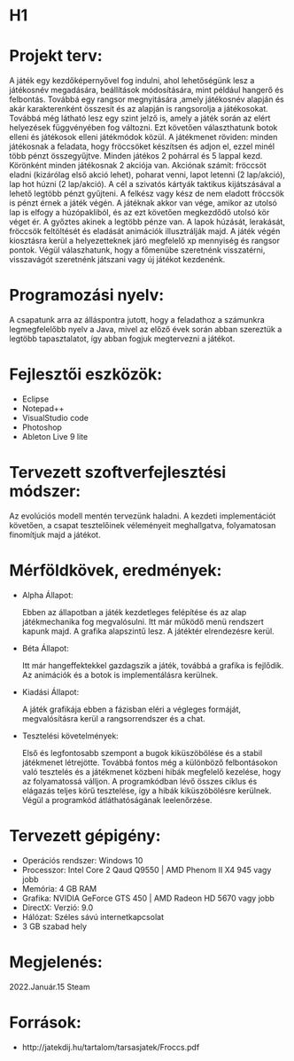 # H1

<p> <h1> Projekt terv: </h1> </p>
<p>
    A játék egy kezdőképernyővel fog indulni, ahol lehetőségünk lesz a játékosnév megadására, beállítások módosítására, mint például hangerő és felbontás. Továbbá egy rangsor megnyitására ,amely játékosnév alapján és akár karakterenként összesít és az alapján is rangsorolja a játékosokat. Továbbá még látható lesz egy szint jelző is, amely a játék során az elért helyezések függvényében fog változni. Ezt követően választhatunk botok elleni és játékosok elleni játékmódok közül. A játékmenet röviden: minden játékosnak a feladata, hogy fröccsöket készítsen és adjon el, ezzel minél több pénzt összegyűjtve. Minden játékos 2 pohárral és 5 lappal kezd. Körönként minden játékosnak 2 akciója van. Akciónak számít: fröccsöt eladni (kizárólag első akció lehet), poharat venni, lapot letenni (2 lap/akció), lap hot húzni (2 lap/akció). A cél a szivatós kártyák taktikus kijátszásával a lehető legtöbb pénzt gyűjteni. A felkész vagy kész de nem eladott fröccsök is pénzt érnek a játék végén. A játéknak akkor van vége, amikor az utolsó lap is elfogy a húzópakliból, és az ezt követően megkezdődő utolsó kör véget ér. A győztes akinek a legtöbb pénze van. A lapok húzását, lerakását, fröccsök feltöltését és eladását animációk illusztrálják majd. A játék végén kiosztásra kerül a helyezetteknek járó megfelelő xp mennyiség és rangsor pontok. Végül válaszhatunk, hogy a főmenübe szeretnénk visszatérni, visszavágót szeretnénk játszani vagy új játékot kezdenénk. 
</p>

<p> <h1> Programozási nyelv: </h1> </p>
<p>
    A csapatunk arra az álláspontra jutott, hogy a feladathoz a számunkra legmegfelelőbb nyelv a Java, mivel az előző évek során abban szereztük a legtöbb tapasztalatot, így abban fogjuk megtervezni a játékot.
</p>

<p> <h1> Fejlesztői eszközök: </h1> </p>
<p>
    <ul>
        <li>Eclipse</li>
        <li>Notepad++</li>
        <li>VisualStudio code</li>
        <li>Photoshop</li>
        <li>Ableton Live 9 lite</li>
    </ul>
</p>

<p> <h1> Tervezett szoftverfejlesztési módszer: </h1> </p>
<p>
     Az evolúciós modell mentén tervezünk haladni. A kezdeti implementációt követően, a csapat tesztelőinek véleményeit meghallgatva, folyamatosan finomítjuk majd a játékot.
</p>

<p> <h1> Mérföldkövek, eredmények: </h1> </p>
<p>
    <ul>
        <li>
            <p> Alpha Állapot: </p>
            <p>
                Ebben az állapotban a játék kezdetleges felépítése és az alap játékmechanika fog megvalósulni.
                Itt már működő menü rendszert kapunk majd. A grafika alapszintű lesz. A játéktér elrendezésre kerül.
            </p>
        </li>
        <li>
            <p> Béta Állapot: </p>
            <p>
                Itt már hangeffektekkel gazdagszik a játék, továbbá a grafika is fejlődik. Az animációk és a botok is implementálásra kerülnek.
            </p>
        </li>
        <li>
            <p> Kiadási Állapot: </p>
            <p>
                A játék grafikája ebben a fázisban eléri a végleges formáját, megvalósításra kerül a rangsorrendszer és a chat.
            </p>
        </li>
        <li>
            <p> Tesztelési követelmények: </p>
            <p>
                Első és legfontosabb szempont a bugok kiküszöbölése és a stabil játékmenet létrejötte. Továbbá fontos még a különböző felbontásokon való tesztelés és a játékmenet közbeni hibák megfelelő kezelése, hogy az folyamatossá válljon. A programkódban lévő összes ciklus és elágazás teljes körű tesztelése, így a hibák kiküszöbölésre kerülnek. Végül a programkód átláthatóságának leelenőrzése.
            </p>
        </li>
    </ul>
</p>

<p> <h1> Tervezett gépigény: </h1> </p>
<p>
    <ul>
        <li> Operációs rendszer: Windows 10 </li>
        <li> Processzor: Intel Core 2 Qaud Q9550 | AMD Phenom II X4 945 vagy jobb </li>
        <li> Memória: 4 GB RAM </li>
        <li> Grafika: NVIDIA GeForce GTS 450 | AMD Radeon HD 5670 vagy jobb </li>
        <li> DirectX: Verzió: 9.0 </li>
        <li> Hálózat: Széles sávú internetkapcsolat </li>
        <li> 3 GB szabad hely </li>
    </ul>
</p>

<p> <h1> Megjelenés: </h1> </p>
<p>
    2022.Január.15 Steam
</p>

<p> <h1> Források: </h1> </p>
<p>
    <ul>
        <li> http://jatekdij.hu/tartalom/tarsasjatek/Froccs.pdf </li>
    </ul>
</p>